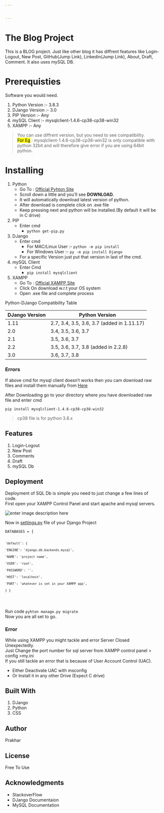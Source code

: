 ```yaml
---


---
```


<h1 id="the-blog-project">The Blog Project</h1>
<p>This is a BLOG project. Just like other blog it has diffrent features like Login-Logout, New Post, GitHub(Jump Link), Linkedin(Jump Link), About, Draft, Comment. It also uses mySQL DB.</p>
<h1 id="prerequisties">Prerequisties</h1>
<p>Software you would need.</p>
<ol>
<li>Python Version :- 3.8.3</li>
<li>DJango Version :- 3.0</li>
<li>PIP Version :- Any</li>
<li>mySQL Client :- mysqlclient-1.4.6-cp38-cp38-win32</li>
<li>XAMPP :- Any</li>
</ol>
<blockquote>
<p>You can use diffrent version, but you need to see compatibility.<br>
<mark>For Eg</mark> : mysqlclient-1.4.6-cp38-cp38-win32 is only compatible with python 32bit and will therefore give error if you are using 64bit python.</p>
</blockquote>
<h1 id="installing">Installing</h1>
<ol>
<li>Python
<ul>
<li>Go To :  <a href="https://www.python.org/">Official Pyhton Site</a></li>
<li>Scroll down a little and you’ll see  <strong>DOWNLOAD.</strong></li>
<li>It will automatically download latest version of python.</li>
<li>After download is complete click on .exe file</li>
<li>Keep pressing next and python will be installed.(By default it will be in C drive)</li>
</ul>
</li>
<li>PIP
<ul>
<li>Enter cmd
<ul>
<li><code>python get-pip.py</code></li>
</ul>
</li>
</ul>
</li>
<li>DJango
<ul>
<li>Enter cmd
<ul>
<li>For MAC/Linux User :- <code>python -m pip install</code></li>
<li>For Windows User :- <code>py -m pip install Django</code></li>
</ul>
</li>
<li>For a specific Version just put that version in last of the cmd.</li>
</ul>
</li>
<li>mySQL Client
<ul>
<li>Enter Cmd
<ul>
<li><code>pip install mysqlclient</code></li>
</ul>
</li>
</ul>
</li>
<li>XAMPP
<ul>
<li>Go To :  <a href="https://www.apachefriends.org/index.html">Official XAMPP Site</a></li>
<li>Click On download w.r.t your OS system</li>
<li>Open .exe file and complete process</li>
</ul>
</li>
</ol>
<p>Python-DJango Compatibility Table</p>

<table>
<thead>
<tr>
<th>DJango Version</th>
<th>Python Version</th>
</tr>
</thead>
<tbody>
<tr>
<td>1.11</td>
<td>2.7, 3.4, 3.5, 3.6, 3.7 (added in 1.11.17)</td>
</tr>
<tr>
<td>2.0</td>
<td>3.4, 3.5, 3.6, 3.7</td>
</tr>
<tr>
<td>2.1</td>
<td>3.5, 3.6, 3.7</td>
</tr>
<tr>
<td>2.2</td>
<td>3.5, 3.6, 3.7, 3.8 (added in 2.2.8)</td>
</tr>
<tr>
<td>3.0</td>
<td>3.6, 3.7, 3.8</td>
</tr>
</tbody>
</table><h3 id="errors">Errors</h3>
<p>If above cmd for mysql client doesn’t works then you cam download raw files and install them manually from <a href="https://www.lfd.uci.edu/~gohlke/pythonlibs/#mysqlclient">Here</a></p>
<p>After Downloading go to your directory where you have downloaded raw file and enter cmd</p>
<pre><code>pip install mysqlclient-1.4.6-cp38-cp38-win32
</code></pre>
<blockquote>
<p>cp38 file is for python 3.8.x</p>
</blockquote>
<h2 id="features">Features</h2>
<ol>
<li>Login-Logout</li>
<li>New Post</li>
<li>Comments</li>
<li>Draft</li>
<li>mySQL Db</li>
</ol>
<h2 id="deployment">Deployment</h2>
<p>Deployment of SQL Db is simple you need to just change a few lines of code.<br>
First open your XAMPP Control Panel and start apache and mysql servers.</p>
<p><img src="https://devtuts.butlerccwebdev.net/testserver/xampp-control-panel.png" alt="enter image description here"></p>
<p>Now in <a href="http://settings.py">settings.py</a> file of your Django Project</p>
<pre><code>DATABASES = {

	'default': {

	'ENGINE': 'django.db.backends.mysql',

	'NAME': 'project name',

	'USER': 'root',

	'PASSWORD': '',

	'HOST': 'localhost',

	'PORT': 'whatever is set in your XAMPP app',

	} }
</code></pre>
<p>Run code <code>pyhton manage.py migrate</code><br>
Now you are all set to go.</p>
<h3 id="error">Error</h3>
<p>While using XAMPP you might tackle and error Server Closed Unexpectedly.<br>
Just Change the port number for sql server from XAMPP control panel &gt; config &gt;my.ini<br>
If you still tackle an error that is because of User Account Control (UAC).</p>
<ul>
<li>Either Deactivate UAC with msconfig</li>
<li>Or Install it in any other Drive (Expect C drive)</li>
</ul>
<h2 id="built-with">Built With</h2>
<ol>
<li>DJango</li>
<li>Python</li>
<li>CSS</li>
</ol>
<h2 id="author">Author</h2>
<p>Prakhar</p>
<h2 id="license">License</h2>
<p>Free To Use</p>
<h2 id="acknowledgments">Acknowledgments</h2>
<ul>
<li>StackoverFlow</li>
<li>DJango Documentaion</li>
<li>MySQL Documentation</li>
</ul>

